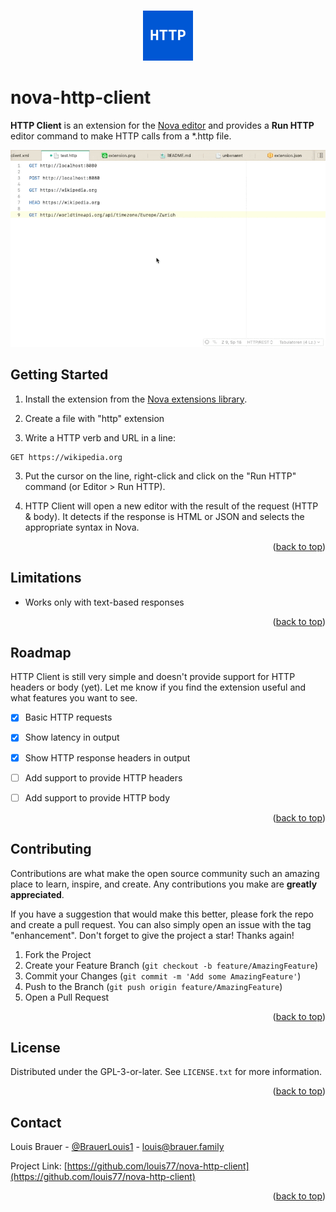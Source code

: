 <a name="readme-top"></a>

<br />
<div align="center">
  <a href="https://github.com/louis77/nova-http-client">
	<img src="extension.png" alt="Logo" width="80" height="80">
  </a>
</div>

# nova-http-client

**HTTP Client** is an extension for the [Nova editor](https://nova.app) and provides a **Run HTTP** editor command to make HTTP calls from a *.http file.

![](https://raw.githubusercontent.com/louis77/nova-http-client/main/screenshot1.gif)

## Getting Started

1. Install the extension from the [Nova extensions library](https://extensions.panic.com/extensions/louis77/louis77.http-client/).

1. Create a file with "http" extension

2. Write a HTTP verb and URL in a line:

```
GET https://wikipedia.org
```

3. Put the cursor on the line, right-click and click on the "Run HTTP" command (or Editor > Run HTTP).

4. HTTP Client will open a new editor with the result of the request (HTTP & body). It detects if the response is HTML or JSON and selects the appropriate syntax in Nova.

<p align="right">(<a href="#readme-top">back to top</a>)</p>


## Limitations

- Works only with text-based responses

<p align="right">(<a href="#readme-top">back to top</a>)</p>


## Roadmap

HTTP Client is still very simple and doesn't provide support for HTTP headers or body (yet).
Let me know if you find the extension useful and what features you want to see.

- [X] Basic HTTP requests 
- [X] Show latency in output
- [X] Show HTTP response headers in output
- [ ] Add support to provide HTTP headers
- [ ] Add support to provide HTTP body


<p align="right">(<a href="#readme-top">back to top</a>)</p>


## Contributing

Contributions are what make the open source community such an amazing place to learn, inspire, and create. Any contributions you make are **greatly appreciated**.

If you have a suggestion that would make this better, please fork the repo and create a pull request. You can also simply open an issue with the tag "enhancement".
Don't forget to give the project a star! Thanks again!

1. Fork the Project
2. Create your Feature Branch (`git checkout -b feature/AmazingFeature`)
3. Commit your Changes (`git commit -m 'Add some AmazingFeature'`)
4. Push to the Branch (`git push origin feature/AmazingFeature`)
5. Open a Pull Request

<p align="right">(<a href="#readme-top">back to top</a>)</p>


## License

Distributed under the GPL-3-or-later. See `LICENSE.txt` for more information.

<p align="right">(<a href="#readme-top">back to top</a>)</p>


<!-- CONTACT -->
## Contact

Louis Brauer - [@BrauerLouis1](https://twitter.com/BrauerLouis1) - louis@brauer.family

Project Link: [https://github.com/louis77/nova-http-client](https://github.com/louis77/nova-http-client)

<p align="right">(<a href="#readme-top">back to top</a>)</p>
